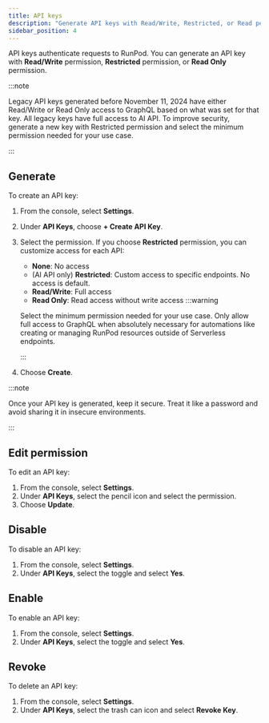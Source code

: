 ```yaml
---
title: API keys
description: "Generate API keys with Read/Write, Restricted, or Read permission to authenticate requests to RunPod. Create and revoke keys from the console under Settings > API Keys."
sidebar_position: 4
---
```


API keys authenticate requests to RunPod.
You can generate an API key with **Read/Write** permission, **Restricted** permission, or **Read Only** permission.

:::note

Legacy API keys generated before November 11, 2024 have either Read/Write or Read Only access to GraphQL based on what was set for that key. All legacy keys have full access to AI API. To improve security, generate a new key with Restricted permission and select the minimum permission needed for your use case. 

:::

## Generate

To create an API key:

1. From the console, select **Settings**.
2. Under **API Keys**, choose **+ Create API Key**.
3. Select the permission. If you choose **Restricted** permission, you can customize access for each API:
    - **None**: No access
    - (AI API only) **Restricted**: Custom access to specific endpoints. No access is default.
    - **Read/Write**: Full access 
    - **Read Only**: Read access without write access 
    :::warning

    Select the minimum permission needed for your use case. Only allow full access to GraphQL when absolutely necessary for automations like creating or managing RunPod resources outside of Serverless endpoints. 

    :::
5. Choose **Create**.

:::note

Once your API key is generated, keep it secure. Treat it like a password and avoid sharing it in insecure environments.

:::

## Edit permission

To edit an API key:

1. From the console, select **Settings**.
2. Under **API Keys**, select the pencil icon and select the permission.
3. Choose **Update**.

## Disable

To disable an API key:

1. From the console, select **Settings**.
2. Under **API Keys**, select the toggle and select **Yes**.

## Enable

To enable an API key:

1. From the console, select **Settings**.
2. Under **API Keys**, select the toggle and select **Yes**.

## Revoke

To delete an API key:

1. From the console, select **Settings**.
2. Under **API Keys**, select the trash can icon and select **Revoke Key**.
